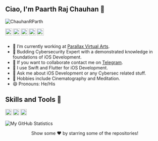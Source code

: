 ## Ciao, I'm Paarth Raj Chauhan 👋

<p align="left"> <img src="https://komarev.com/ghpvc/?username=ChauhanRParth&label=Views&color=blue&style=plastic" alt="ChauhanRParth" /> </p>

<a href="https://twitter.com/ParthRChauhan">
  <img align="left" alt="Paarth's Twitter" width="22px" src="https://cdn.jsdelivr.net/npm/simple-icons@v3/icons/twitter.svg" />
</a>
<a href="https://linkedin.com/in/paarth-raj-chauhan-5b389b1b7">
  <img align="left" alt="PRC's Linkedin" width="22px" src="https://cdn.jsdelivr.net/npm/simple-icons@v3/icons/linkedin.svg" />
</a>
<a href="https://github.com/ChauhanRParth">
  <img align="left" alt="Paarth's Github" width="22px" src="https://cdn.jsdelivr.net/npm/simple-icons@v3/icons/github.svg" />
</a>
<a href="https://t.me/ChauhanRParth">
  <img align="left" alt="Parth's Telegram" width="22px" src="https://cdn.jsdelivr.net/npm/simple-icons@v3/icons/telegram.svg" />
</a>
<a href="https://instagram.com/bboiprc/">
  <img align="left" alt="PRC's Instagram" width="22px" src="https://cdn.jsdelivr.net/npm/simple-icons@v3/icons/instagram.svg" />
</a>
<br/>
<br/>



- 🔭 I’m currently working at [Parallax Virtual Arts](https://pvaindia.com/).
- 🌱 Budding Cybersecurity Expert with a demonstrated knowledge in foundations of iOS Development.
- 👯 If you want to collaborate contact me on [Telegram](https://t.me/ChauhanRParth/).
- 🤞  I use Swift and Flutter for iOS Development. 
- 💬 Ask me about iOS Development or any Cybersec related stuff.
- 🎥 Hobbies include Cinematography and Meditation.
- 😄 Pronouns: He/His 
 
  
## Skills and Tools 🔰

<code><img height="20" src="https://img.shields.io/badge/swift-%23FA7343.svg?&style=for-the-badge&logo=swift&logoColor=white"></code>
<code><img height="20" src="https://img.shields.io/badge/adobe%20-%23FF0000.svg?&style=for-the-badge&logo=adobe&logoColor=white"></code> 
<code><img height="20" src="https://img.shields.io/badge/kali-linux-blue/?style=for-the-badge&logo=appveyor"></code>

![My GitHub Statistics](https://github-readme-stats.vercel.app/api?username=ChauhanRParth&show_icons=true&theme=tokyonight)

<div align="center">
Show some ❤️ by starring some of the repositories!
</div>


